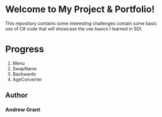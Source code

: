 # Welcome to My Project & Portfolio!

This repository contains some interesting challenges contain some basic use of C# code that will showcase the use basics I learned in SDI.

# Progress
1. Menu
2. SwapName
3. Backwards
4. AgeConverter

## Author
### Andrew Grant
